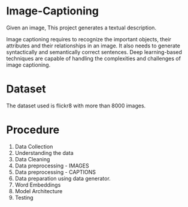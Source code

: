 # Image-Captioning

Given an image, This project generates a textual description.

Image captioning requires to recognize the important objects, their attributes and their relationships in an image. It also needs to generate syntactically
and semantically correct sentences. Deep learning-based techniques are capable of handling the complexities and challenges of image captioning. 

# Dataset

The dataset used is flickr8 with more than 8000 images. 

# Procedure

1. Data Collection
2. Understanding the data
3. Data Cleaning
4. Data preprocessing - IMAGES
5. Data preprocessing - CAPTIONS
6. Data preparation using data generator. 
7. Word Embeddings
8. Model Architecture
9. Testing

